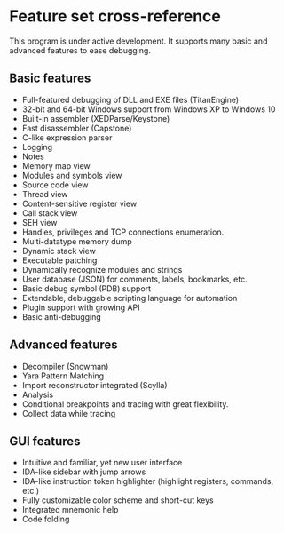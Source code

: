 # Feature set cross-reference
This program is under active development. It supports many basic and advanced features to ease debugging.

## Basic features

*  Full-featured debugging of DLL and EXE files (TitanEngine)
*  32-bit and 64-bit Windows support from Windows XP to Windows 10
*  Built-in assembler (XEDParse/Keystone)
*  Fast disassembler (Capstone)
*  C-like expression parser
*  Logging
*  Notes
*  Memory map view
*  Modules and symbols view
*  Source code view
*  Thread view
*  Content-sensitive register view
*  Call stack view
*  SEH view
*  Handles, privileges and TCP connections enumeration.
*  Multi-datatype memory dump
*  Dynamic stack view
*  Executable patching
*  Dynamically recognize modules and strings
*  User database (JSON) for comments, labels, bookmarks, etc.
*  Basic debug symbol (PDB) support
*  Extendable, debuggable scripting language for automation
*  Plugin support with growing API
*  Basic anti-debugging

## Advanced features

*  Decompiler (Snowman)
*  Yara Pattern Matching
*  Import reconstructor integrated (Scylla)
*  Analysis
*  Conditional breakpoints and tracing with great flexibility.
*  Collect data while tracing

## GUI features

*  Intuitive and familiar, yet new user interface
*  IDA-like sidebar with jump arrows
*  IDA-like instruction token highlighter (highlight registers, commands, etc.)
*  Fully customizable color scheme and short-cut keys
*  Integrated mnemonic help
*  Code folding

